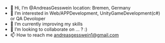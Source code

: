 - 👋 Hi, I’m @AndreasGesswein location: Bremen, Germany
- 👀 I’m interested in Web/APPDevelopment, UnityGameDevelopment(c#) or QA Devoloper
- 🌱 I’m currently improving my skills
- 💞️ I’m looking to collaborate on ... ? :)
- 📫 How to reach me andreasgesswein1@gmail.com

<!---
AndreasGesswein/AndreasGesswein is a ✨ special ✨ repository because its `README.md` (this file) appears on your GitHub profile.
You can click the Preview link to take a look at your changes.
--->
